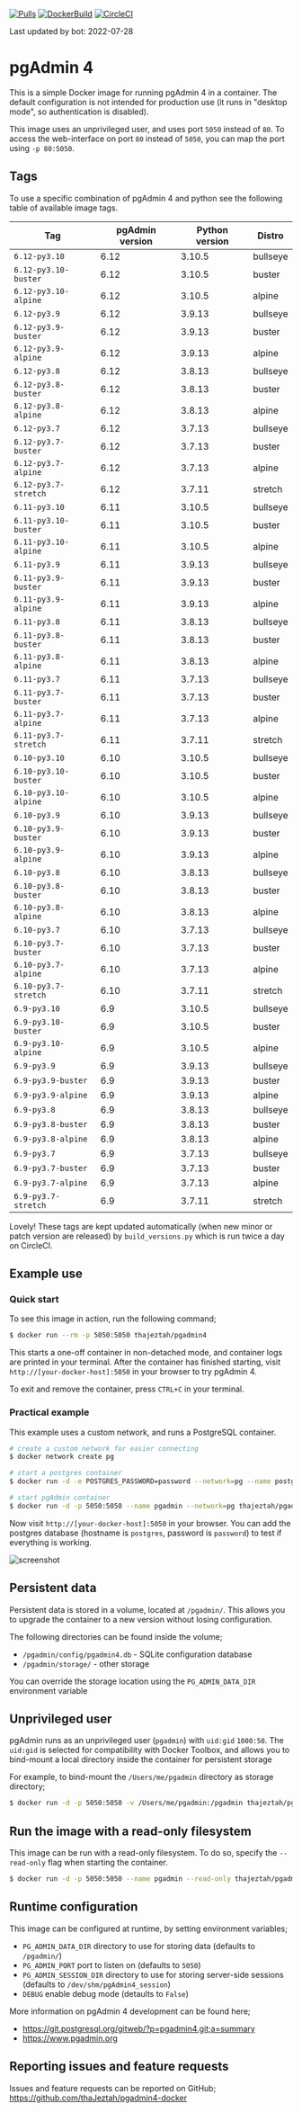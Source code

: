 [![Pulls](https://img.shields.io/docker/pulls/chinaboeller/pgadmin4.svg?style=flat-square&logo=docker)](https://hub.docker.com/r/chinaboeller/pgadmin4/)
[![DockerBuild](https://img.shields.io/docker/cloud/build/chinaboeller/pgadmin4.svg?style=flat-square&logo=docker)](https://hub.docker.com/r/chinaboeller/pgadmin4/)
[![CircleCI](https://img.shields.io/circleci/project/github/FlorianASchroeder/pgadmin4-docker.svg?style=flat-square&logo=circleci)](https://circleci.com/gh/FlorianASchroeder/pgadmin4-docker)

Last updated by bot: 2022-07-28

# pgAdmin 4

This is a simple Docker image for running pgAdmin 4 in a container. The default
configuration is not intended for production use (it runs in "desktop mode",
so authentication is disabled).

This image uses an unprivileged user, and uses port `5050` instead of `80`.
To access the web-interface on port `80` instead of `5050`, you can map the
port using `-p 80:5050`.

## Tags
To use a specific combination of pgAdmin 4 and python see the following table of available image tags.

Tag | pgAdmin version | Python version | Distro
--- | --- | --- | ---
`6.12-py3.10` | 6.12 | 3.10.5 | bullseye
`6.12-py3.10-buster` | 6.12 | 3.10.5 | buster
`6.12-py3.10-alpine` | 6.12 | 3.10.5 | alpine
`6.12-py3.9` | 6.12 | 3.9.13 | bullseye
`6.12-py3.9-buster` | 6.12 | 3.9.13 | buster
`6.12-py3.9-alpine` | 6.12 | 3.9.13 | alpine
`6.12-py3.8` | 6.12 | 3.8.13 | bullseye
`6.12-py3.8-buster` | 6.12 | 3.8.13 | buster
`6.12-py3.8-alpine` | 6.12 | 3.8.13 | alpine
`6.12-py3.7` | 6.12 | 3.7.13 | bullseye
`6.12-py3.7-buster` | 6.12 | 3.7.13 | buster
`6.12-py3.7-alpine` | 6.12 | 3.7.13 | alpine
`6.12-py3.7-stretch` | 6.12 | 3.7.11 | stretch
`6.11-py3.10` | 6.11 | 3.10.5 | bullseye
`6.11-py3.10-buster` | 6.11 | 3.10.5 | buster
`6.11-py3.10-alpine` | 6.11 | 3.10.5 | alpine
`6.11-py3.9` | 6.11 | 3.9.13 | bullseye
`6.11-py3.9-buster` | 6.11 | 3.9.13 | buster
`6.11-py3.9-alpine` | 6.11 | 3.9.13 | alpine
`6.11-py3.8` | 6.11 | 3.8.13 | bullseye
`6.11-py3.8-buster` | 6.11 | 3.8.13 | buster
`6.11-py3.8-alpine` | 6.11 | 3.8.13 | alpine
`6.11-py3.7` | 6.11 | 3.7.13 | bullseye
`6.11-py3.7-buster` | 6.11 | 3.7.13 | buster
`6.11-py3.7-alpine` | 6.11 | 3.7.13 | alpine
`6.11-py3.7-stretch` | 6.11 | 3.7.11 | stretch
`6.10-py3.10` | 6.10 | 3.10.5 | bullseye
`6.10-py3.10-buster` | 6.10 | 3.10.5 | buster
`6.10-py3.10-alpine` | 6.10 | 3.10.5 | alpine
`6.10-py3.9` | 6.10 | 3.9.13 | bullseye
`6.10-py3.9-buster` | 6.10 | 3.9.13 | buster
`6.10-py3.9-alpine` | 6.10 | 3.9.13 | alpine
`6.10-py3.8` | 6.10 | 3.8.13 | bullseye
`6.10-py3.8-buster` | 6.10 | 3.8.13 | buster
`6.10-py3.8-alpine` | 6.10 | 3.8.13 | alpine
`6.10-py3.7` | 6.10 | 3.7.13 | bullseye
`6.10-py3.7-buster` | 6.10 | 3.7.13 | buster
`6.10-py3.7-alpine` | 6.10 | 3.7.13 | alpine
`6.10-py3.7-stretch` | 6.10 | 3.7.11 | stretch
`6.9-py3.10` | 6.9 | 3.10.5 | bullseye
`6.9-py3.10-buster` | 6.9 | 3.10.5 | buster
`6.9-py3.10-alpine` | 6.9 | 3.10.5 | alpine
`6.9-py3.9` | 6.9 | 3.9.13 | bullseye
`6.9-py3.9-buster` | 6.9 | 3.9.13 | buster
`6.9-py3.9-alpine` | 6.9 | 3.9.13 | alpine
`6.9-py3.8` | 6.9 | 3.8.13 | bullseye
`6.9-py3.8-buster` | 6.9 | 3.8.13 | buster
`6.9-py3.8-alpine` | 6.9 | 3.8.13 | alpine
`6.9-py3.7` | 6.9 | 3.7.13 | bullseye
`6.9-py3.7-buster` | 6.9 | 3.7.13 | buster
`6.9-py3.7-alpine` | 6.9 | 3.7.13 | alpine
`6.9-py3.7-stretch` | 6.9 | 3.7.11 | stretch

Lovely! These tags are kept updated automatically (when new minor or patch version are released) by `build_versions.py` which is run twice a day on CircleCI.

## Example use

### Quick start

To see this image in action, run the following command;

```bash
$ docker run --rm -p 5050:5050 thajeztah/pgadmin4
```

This starts a one-off container in non-detached mode, and container logs are
printed in your terminal. After the container has finished starting, visit
`http://[your-docker-host]:5050` in your browser to try pgAdmin 4.

To exit and remove the container, press `CTRL+C` in your terminal.


### Practical example

This example uses a custom network, and runs a PostgreSQL container.

```bash
# create a custom network for easier connecting
$ docker network create pg

# start a postgres container
$ docker run -d -e POSTGRES_PASSWORD=password --network=pg --name postgres postgres:9-alpine

# start pgAdmin container
$ docker run -d -p 5050:5050 --name pgadmin --network=pg thajeztah/pgadmin4
```

Now visit `http://[your-docker-host]:5050` in your browser. You can add the
postgres database (hostname is `postgres`, password is `password`) to test
if everything is working.

![screenshot](https://raw.githubusercontent.com/thaJeztah/pgadmin4-docker/master/pgadmin-screenshot.png)

## Persistent data

Persistent data is stored in a volume, located at `/pgadmin/`. This allows
you to upgrade the container to a new version without losing configuration.

The following directories can be found inside the volume;

- `/pgadmin/config/pgadmin4.db` - SQLite configuration database
- `/pgadmin/storage/` - other storage

You can override the storage location using the `PG_ADMIN_DATA_DIR`
environment variable

## Unprivileged user

pgAdmin runs as an unprivileged user (`pgadmin`) with `uid:gid` `1000:50`.
The `uid:gid` is selected for compatibility with Docker Toolbox, and allows
you to bind-mount a local directory inside the container for persistent
storage

For example, to bind-mount the `/Users/me/pgadmin` directory as storage directory;

```bash
$ docker run -d -p 5050:5050 -v /Users/me/pgadmin:/pgadmin thajeztah/pgadmin4
```

## Run the image with a read-only filesystem

This image can be run with a read-only filesystem. To do so, specify the
`--read-only` flag when starting the container.

```bash
$ docker run -d -p 5050:5050 --name pgadmin --read-only thajeztah/pgadmin4
```

## Runtime configuration

This image can be configured at runtime, by setting environment variables;

- `PG_ADMIN_DATA_DIR` directory to use for storing data (defaults to `/pgadmin/`)
- `PG_ADMIN_PORT` port to listen on (defaults to `5050`)
- `PG_ADMIN_SESSION_DIR` directory to use for storing server-side sessions (defaults to `/dev/shm/pgAdmin4_session`)
- `DEBUG` enable debug mode (detaults to `False`)

More information on pgAdmin 4 development can be found here;

- https://git.postgresql.org/gitweb/?p=pgadmin4.git;a=summary
- https://www.pgadmin.org

## Reporting issues and feature requests

Issues and feature requests can be reported on GitHub;
https://github.com/thaJeztah/pgadmin4-docker
